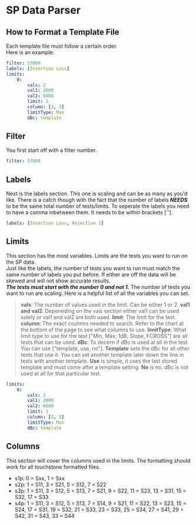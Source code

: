 
# SP Data Parser

## How to Format a Template File

Each template file must follow a certain order.  
Here is an example:

```yaml
filter: 57000
labels: [Insertion Loss]
limits:
    0:
        vals: 2
        val1: 2000
        val2: 6000
        limit: 1
        column: [3, 5]
        limitType: Max
        dBc: template
```

## Filter

You first start off with a filter number.  

```yaml
filter: 57000
```

## Labels

Next is the labels section. This one is scaling and can be as many as you'd like. There is a catch though
with the fact that the number of labels ***NEEDS*** to be the same total number of tests/limits. To seperate the labels
you need to have a comma inbetween them. It needs to be within brackets [''].

```yaml
labels: [Insertion Loss, Rejection 1]
```

## Limits

This section has the most variables. Limits are the tests you want to run on the SP data.  
Just like the labels, the number of tests you want to run must match the same number of labels you put before. If either are off the data will be skewed and will not show accurate results.  
***The tests must start with the number 0 and not 1.***
The number of tests you want to run are scaling. Here is a helpful list of all the variables you can set.
> **vals**: The number of values used in the limit. Can be either 1 or 2.
> **val1 and val2**: Depeneding on the vals section either val1 can be used solely or val1 and val2 are both used.
> **limit**: The limit for the test.
> **column**: The exact coulmns needed to search. Refer to the chart at the bottom of the page to see what columns to use.
> **limitType**: What limit type to use for the test ["Min, Max, 1dB, Slope, FCROSS"] are all tests that can be used.
> **dBc**: To decern if dBc is used at all in the test. You can use ["template, use, no"].
> **Template** sets the dBc for all other tests that use it. You can set another template later down the line in tests with another template.
> **Use** is simple, it uses the last stored template and must come after a template setting.
> **No** is no. dBc is not used at all for that particular test.

```yaml
limits:
    0:
        vals: 2
        val1: 2000
        val2: 6000
        limit: 1
        column: [3, 5]
        limitType: Max
        dBc: template
```

## Columns

This section will cover the columns used in the limits. The formatting should work for all touchstone formatted files.

- s1p: 0 = Sxx, 1 = Sxx
- s2p: 1 = S11, 3 = S21, 5 = S12, 7 = S22
- s3p: 1 = S11, 3 = S12, 5 = S13, 7 = S21, 9 = S22, 11 = S23, 13 = S31, 15 = S32, 17 = S33
- s4p: 1 = S11, 3 = S12, 5 = S13, 7 = S14, 9 = S21, 11 = S22, 13 = S23, 15 = S24, 17 = S31, 19 = S32, 21 = S33, 23 = S33, 25 = S34, 27 = S41, 29 = S42, 31 = S43, 33 = S44
